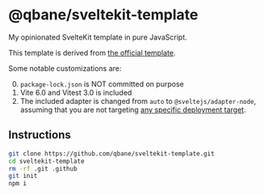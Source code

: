 # @qbane/sveltekit-template

My opinionated SvelteKit template in pure JavaScript.

This template is derived from [the official template](https://github.com/sveltejs/kit-template-default).

Some notable customizations are:

0. `package-lock.json` is NOT committed on purpose
1. Vite 6.0 and Vitest 3.0 is included
2. The included adapter is changed from `auto` to `@sveltejs/adapter-node`, assuming that you are not targeting [any specific deployment target](https://svelte.dev/docs/kit/adapter-auto).

## Instructions

```bash
git clone https://github.com/qbane/sveltekit-template.git
cd sveltekit-template
rm -rf .git .github
git init
npm i
```
